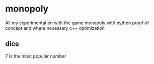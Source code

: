 # monopoly
All my experimentation with the game monopoly with python proof of concept and where necessary c++ optimization 

## dice

7 is the most popular number

